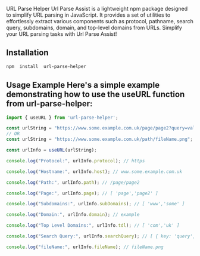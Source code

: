 
URL Parse Helper Url Parse Assist is a lightweight npm package designed to simplify URL parsing in JavaScript. It provides a set of utilities to effortlessly extract various components such as protocol, pathname, search query, subdomains, domain, and top-level domains from URLs. Simplify your URL parsing tasks with Url Parse Assist!


## Installation

```sh
npm  install  url-parse-helper
```

## Usage Example Here's a simple example demonstrating how to use the useURL function from url-parse-helper:
```javascript
import { useURL } from 'url-parse-helper';
```

```javascript
const urlString = "https://www.some.example.com.uk/page/page2?query=value";
// OR
const urlString = "https://www.some.example.com.uk/path/fileName.png";

```

```javascript
const urlInfo = useURL(urlString);
```

```javascript
console.log("Protocol:", urlInfo.protocol); // https

console.log("Hostname:", urlInfo.host); // www.some.example.com.uk

console.log("Path:", urlInfo.path); // /page/page2

console.log("Page:", urlInfo.page); // [ 'page','page2' ]

console.log("Subdomains:", urlInfo.subDomains); // [ 'www','some' ]

console.log("Domain:", urlInfo.domain); // example

console.log("Top Level Domains:", urlInfo.tdl); // [ 'com','uk' ]

console.log("Search Query:", urlInfo.searchQuery); // [ { key: 'query', value: 'value' } ]

console.log("fileName:", urlInfo.fileName); // fileName.png
```